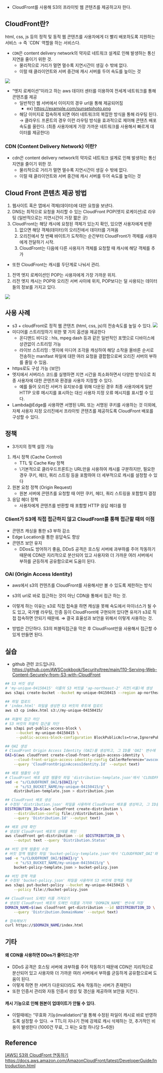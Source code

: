 
- CloudFront를 사용해 S3의 프라이빗 웹 콘텐츠를 제공하고자 한다.

## CloudFront란?
<aside>html, css, js 등의 정적 및 동적 웹 콘텐츠를 사용자에게 더 빨리 배포하도록 지원하는 서비스 → 즉 `CDN` 역할을 하는 서비스다.
</aside>

- `CDN`은 content delivery network의 약자로 네트워크 설계로 인해 발생하는 통신 지연을 줄이기 위한 것.
  - 물리적으로 거리가 멀면 멀수록 지연시간이 생길 수 밖에 없다.
  - 이럴 때 클라이언트와 서버 중간에 캐시 서버를 두어 속도를 높이는 것

![](https://csocrates-s3.s3.ap-northeast-2.amazonaws.com/CloudFront%EB%A5%BC%20%EC%82%AC%EC%9A%A9%ED%95%B4%20S3%EC%97%90%EC%84%9C%20%EC%95%88%EC%A0%84%ED%95%98%EA%B2%8C%20%EC%9B%B9%20%EC%BD%98%ED%85%90%EC%B8%A0%20%EC%A0%9C%EA%B3%B5%20/%20%EC%8A%A4%ED%81%AC%EB%A6%B0%EC%83%B7%202024-06-10%2014.32.48.png)

- “엣지 로케이션”이라고 하는 aws 데이터 센터를 이용하여 전세계 네트워크를 통해 콘텐츠를 제공
  - 일반적인 웹 서버에서 이미지의 경우 url을 통해 제공되어짐
    - ex) https://example.com/sunsetphoto.png
  - 해당 이미지로 접속하게 되면 여러 네트워크의 복잡한 방식을 통해 라우팅 된다.
    → 클라우드 프론트의 경우 이런 라우팅 방식을 효과적으로 제어해 콘텐츠 배포 속도를 올린다.
    (최종 사용자에게 가장 가까운 네트워크를 사용해서 빠르게 데이터를 제공한다)

### CDN (Content Delivery Network) 이란?
- cdn은 content delivery network의 약자로 네트워크 설계로 인해 발생하는 통신 지연을 줄이기 위한 것.
    - 물리적으로 거리가 멀면 멀수록 지연시간이 생길 수 밖에 없다.
    - 이럴 때 클라이언트와 서버 중간에 캐시 서버를 두어 속도를 높이는 것

## Cloud Front 콘텐츠 제공 방법
1. 웹사이트 혹은 앱에서 객체(데이터)에 대한 요청을 보낸다.
2. DNS는 최적으로 요청을 처리할 수 있는 CloudFront POP(엣지 로케이션)로 라우팅 (일반적으로는 지연시간이 가장 짧은 곳)
3. CloudFront는 해당 캐시에 요청된 객체가 있는지 확인, 있으면 사용자에게 반환
    1. 없으면 해당 객체(데이터)의 오리진에서 데이터를 가져옴
    2. 오리진에서 첫 번째 바이트가 도착하는 순간부터 CloudFront가 객체를 사용자에게 전달하기 시작.
    3. CloudFront는 다음에 다른 사용자가 객체를 요청할 때 캐시에 해당 객체를 추가

- 또한 CloudFront는 캐시를 두단계로 나눠서 관리.

1. 전역 엣지 로케이션인 POP는 사용자에게 가장 가까운 위치.
2. 리전 엣지 캐시는 POP와 오리진 서버 사이에 위치, POP보다는 덜 사용되는 데이터들의 정보를 가지고 있다.

![](https://csocrates-s3.s3.ap-northeast-2.amazonaws.com/CloudFront%EB%A5%BC%20%EC%82%AC%EC%9A%A9%ED%95%B4%20S3%EC%97%90%EC%84%9C%20%EC%95%88%EC%A0%84%ED%95%98%EA%B2%8C%20%EC%9B%B9%20%EC%BD%98%ED%85%90%EC%B8%A0%20%EC%A0%9C%EA%B3%B5%20/%20%EC%8A%A4%ED%81%AC%EB%A6%B0%EC%83%B7%202024-06-05%2013.42.47.png)

## 사용 사례
- s3 + cloudFront로 정적 웹 콘텐츠 (html, css, js)의 전송속도를 높일 수 있다.
![](https://csocrates-s3.s3.ap-northeast-2.amazonaws.com/CloudFront%EB%A5%BC%20%EC%82%AC%EC%9A%A9%ED%95%B4%20S3%EC%97%90%EC%84%9C%20%EC%95%88%EC%A0%84%ED%95%98%EA%B2%8C%20%EC%9B%B9%20%EC%BD%98%ED%85%90%EC%B8%A0%20%EC%A0%9C%EA%B3%B5%20/%20%EC%8A%A4%ED%81%AC%EB%A6%B0%EC%83%B7%202024-06-10%2013.35.31.png)
- 미디어를 스트리밍하기 위한 몇 가지 옵션을 제공한다
    - 온디맨드 비디오 : hls, mpeg dash 등과 같은 일반적인 포맷으로 디바이스에 상관없이 스트리밍 가능
    - 라이브 스트리밍 : 엣지에 미디어 조각을 캐싱하여 해당 소작을 올바른 순서로 전송하는 manifast 파일에 대한 여러 요청을 결합함으로써 오리진 서버의 부하를 줄일 수 있음.
- https로도 구성 가능 (보안)
- 엣지에서 서버리스 코드를 실행하면 지연 시간을 최소화하면서 다양한 방식으로 최종 사용자에 대한 콘텐츠와 환경을 사용자 지정할 수 있다.
    - 예를 들어 오리진 서버가 유지보수를 위해 다운된 경우 최종 사용자에게 일반 HTTP 오류 메시지를 표시하는 대신 사용자 지정 오류 메시지를 표시할 수 있다.
- Lambda@Edge를 사용하면 서명된 URL 또는 서명된 쿠키를 사용하는 것 이외에, 자체 사용자 지정 오리진에서 프라이빗 콘텐츠를 제공하도록 CloudFront 배포를 구성할 수 있다.
## 정책
- 3가지의 정책 설정 가능
1. 캐시 정책 (Cache Control)
	- TTL 및 Cache Key 정책 
	- \기본적으로 클라우드프론트는 URL만을 사용하여 캐시를 구분하지만, 필요한 경우 쿠키, 헤더, 쿼리 스트링 등을 포함하여 더 세부적으로 캐시를 설정할 수 있다
2. 원본 요청 정책 (Origin Request)
    - 원본 서버에 콘텐츠를 요청할 때 어떤 쿠키, 헤더, 쿼리 스트링을 포함할지 결정
3. 응답 헤더 정책
    - 사용자에게 콘텐츠를 반환할 때 포함할 HTTP 응답 헤더를 정

### Client가 S3에 직접 접근하지 않고 CloudFront를 통해 접근할 때의 이점
- 콘텐츠 캐싱을 통한 s3 부하 감소
- Edge Location을 통한 응답속도 향상
- 콘텐츠 보안 유지
  - DDos도 방어하기 좋음, DDoS 공격은 호스팅 서버에 과부하를 주어 작동하기 때문에 CDN은 지리적으로 분산되어 있고 사용자와 더 가까운 여러 서버에서 부하를 균등하게 공유함으로써 도움이 된다.

### OAI (Origin Access Identity)
- aws에서 s3의 컨텐츠를 CloudFront를 사용해서만 볼 수 있도록 제한하는 방식
- s3의 url로 바로 접근하는 것이 아닌 CDN을 통해서 접근 하는 것.
- 이렇게 하는 이유는 s3로 직접 접속을 하면 캐싱을 못해 속도에서 마이너스가 될 수도 있고, 국가별 라우팅, 인증 등이 CloudFront에 구현되어 있다면 유저가 s3로 직접 접속하면 안되기 때문에.
⇒ 결국 효율성과 보안을 위해서 이렇게 사용하는 것.

- 방법은 간단하다. S3의 퍼블릭접근을 막은 후 CloudFront만을 사용해서 접근할 수 있게 만들면 된다.

## 실습
- github 관련 코드입니다.
https://github.com/AWSCookbook/Security/tree/main/110-Serving-Web-Content-Securely-from-S3-with-CloudFront

```bash
## S3 버킷 생성
# 'my-unique-04150415' 이름의 S3 버킷을 'ap-northeast-2' 리전(서울)에 생성
aws s3api create-bucket --bucket my-unique-04150415 --region ap-northeast-2 --create-bucket-configuration LocationConstraint=ap-northeast-2

## 파일 업로드
# 'index.html' 파일을 생성한 S3 버킷의 루트에 업로드
aws s3 cp index.html s3://my-unique-04150415/

## 퍼블릭 접근 차단
# S3 버킷의 퍼블릭 접근을 차단
aws s3api put-public-access-block \
     --bucket my-unique-04150415 \
     --public-access-block-configuration BlockPublicAcls=true,IgnorePublicAcls=true,BlockPublicPolicy=true,RestrictPublicBuckets=true

## OAI 생성
# CloudFront Origin Access Identity (OAI)를 생성하고, 그 ID를 'OAI' 변수에 저장
OAI=$(aws cloudfront create-cloud-front-origin-access-identity \
    --cloud-front-origin-access-identity-config CallerReference="awscookbook",Comment="AWSCookbook OAI" \
    --query 'CloudFrontOriginAccessIdentity.Id' --output text)

## 배포 템플릿 수정
# CloudFront 배포 설정 템플릿 파일 'distribution-template.json'에서 'CLOUDFRONT_OAI'와 'S3_BUCKET_NAME'을 실제 값으로 대체하여 'distribution.json' 파일로 저장
sed -e "s/CLOUDFRONT_OAI/${OAI}/g" \
    -e "s/S3_BUCKET_NAME/my-unique-04150415/g" \
    distribution-template.json > distribution.json

## CloudFront 배포 생성
# 수정된 'distribution.json' 파일을 사용하여 CloudFront 배포를 생성하고, 그 ID를 'DISTRIBUTION_ID' 변수에 저장
DISTRIBUTION_ID=$(aws cloudfront create-distribution \
    --distribution-config file://distribution.json \
    --query 'Distribution.Id' --output text)

## 배포 상태 확인
# 생성된 CloudFront 배포의 상태를 확인
aws cloudfront get-distribution --id $DISTRIBUTION_ID \
    --output text --query 'Distribution.Status'

## 버킷 정책 템플릿 수정
# 버킷 정책 템플릿 파일 'bucket-policy-template.json'에서 'CLOUDFRONT_OAI'와 'S3_BUCKET_NAME'을 실제 값으로 대체하여 'bucket-policy.json' 파일로 저장
sed -e "s/CLOUDFRONT_OAI/${OAI}/g" \
    -e "s/S3_BUCKET_NAME/my-unique-04150415/g" \
    bucket-policy-template.json > bucket-policy.json

## 버킷 정책 적용
# 수정된 'bucket-policy.json' 파일을 사용하여 S3 버킷에 정책을 적용
aws s3api put-bucket-policy --bucket my-unique-04150415 \
    --policy file://bucket-policy.json

## CloudFront 도메인 이름 가져오기
# 생성된 CloudFront 배포의 도메인 이름을 가져와 'DOMAIN_NAME' 변수에 저장
DOMAIN_NAME=$(aws cloudfront get-distribution --id $DISTRIBUTION_ID \
    --query 'Distribution.DomainName' --output text)

# 접속해보기
curl https://$DOMAIN_NAME/index.html
```

## 기타
#### 왜 CDN을 사용하면 DDos가 줄어드는가?
- DDoS 공격은 호스팅 서버에 과부하를 주어 작동하기 때문에 CDN은 지리적으로 분산되어 있고 사용자와 더 가까운 여러 서버에서 부하를 균등하게 공유함으로써 도움이 된다.
- 이렇게 하면 한 서버가 다운되더라도 계속 작동하는 서버가 존재한다
- 또한 인증서 관리와 자동 인증서 생성 및 갱신을 제공하여 보안을 지킨다.

#### 캐시 기능으로 인해 원본이 업데이트가 안될 수 있다.
  - 이럴때에는 “무효화 기능(invalidation)”을 통해 수정된 파일이 캐시로 바로 반영하도록 설정할 수 있다.
    → TTL이 지나기 전에 강제로 캐시 삭제하는 것, 추가적인 비용이 발생한다 (1000건 무료, 그 뒤는 요청 하나당 5~6원)

## Reference

[[AWS] S3와 CloudFront 연동하기](https://velog.io/@rungoat/AWS-S3%EC%99%80-CloudFront-%EC%97%B0%EB%8F%99%ED%95%98%EA%B8%B0)
https://docs.aws.amazon.com/AmazonCloudFront/latest/DeveloperGuide/Introduction.html